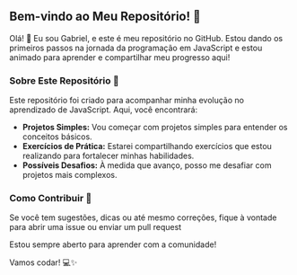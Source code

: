 

## Bem-vindo ao Meu Repositório! 🚀

Olá! 👋 Eu sou Gabriel, e este é meu repositório no GitHub. Estou dando os primeiros passos na jornada da programação em JavaScript e estou animado para aprender e compartilhar meu progresso aqui!

### Sobre Este Repositório 📂

Este repositório foi criado para acompanhar minha evolução no aprendizado de JavaScript. Aqui, você encontrará:

- **Projetos Simples:** Vou começar com projetos simples para entender os conceitos básicos.
- **Exercícios de Prática:** Estarei compartilhando exercícios que estou realizando para fortalecer minhas habilidades.
- **Possíveis Desafios:** À medida que avanço, posso me desafiar com projetos mais complexos.

### Como Contribuir 🤝

Se você tem sugestões, dicas ou até mesmo correções, fique à vontade para abrir uma issue ou enviar um pull request

Estou sempre aberto para aprender com a comunidade!

Vamos codar! 💻✨

